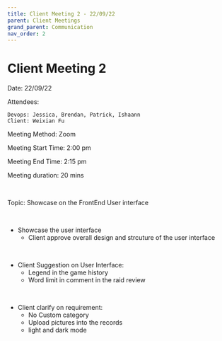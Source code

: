 ```yaml
---
title: Client Meeting 2 - 22/09/22
parent: Client Meetings
grand_parent: Communication
nav_order: 2
---
```

# Client Meeting 2
Date: 22/09/22

Attendees: 
    
    Devops: Jessica, Brendan, Patrick, Ishaann 
    Client: Weixian Fu

Meeting Method: Zoom

Meeting Start Time: 2:00 pm 

Meeting End Time:   2:15 pm

Meeting duration: 20 mins  

<p>&nbsp;</p>
Topic: Showcase on the FrontEnd User interface 

<p>&nbsp;</p>

- Showcase the user interface
    - Client approve overall design and strcuture of the user interface 

<p>&nbsp;</p>

- Client Suggestion on User Interface:
    - Legend in the game history 
    - Word limit in comment in the raid review 

<p>&nbsp;</p>

- Client clarify on requirement: 
    - No Custom category 
    - Upload pictures into the records 
    - light and dark mode 

